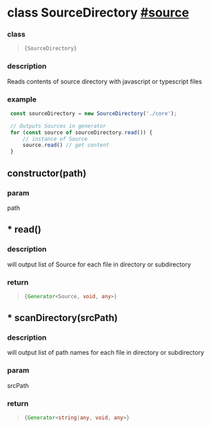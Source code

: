 
# class SourceDirectory [#source](../core/SourceDirectory.js)


### class 
> ```ts
> {SourceDirectory}
> ```



### description 
Reads contents of source directory with javascript or typescript files

### example 
 ```js
  const sourceDirectory = new SourceDirectory('./core');
 
  // Outputs Sources in generator
  for (const source of sourceDirectory.read()) {
      // instance of Source
      source.read() // get content
  }
 
  ```
## constructor(path)



### param 
path
## * read()



### description 
will output list of Source for each file in directory or subdirectory

### return 
> ```ts
> {Generator<Source, void, any>}
> ```


## * scanDirectory(srcPath)



### description 
will output list of path names for each file in directory or subdirectory

### param 
srcPath

### return 
> ```ts
> {Generator<string|any, void, any>}
> ```

